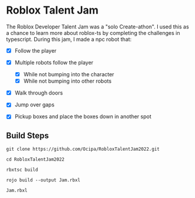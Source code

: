 # Roblox Talent Jam

The Roblox Developer Talent Jam was a "solo Create-athon". I used this as a chance to learn more about roblox-ts by completing the challenges in typescript. During this jam, I made a npc robot that:

- [x] Follow the player
- [x] Multiple robots follow the player
    - [x] While not bumping into the character
    - [x] While not bumping into other robots
- [x] Walk through doors
- [x] Jump over gaps
- [x] Pickup boxes and place the boxes down in another spot


## Build Steps
`git clone https://github.com/Ocipa/RobloxTalentJam2022.git`

`cd RobloxTalentJam2022`

`rbxtsc build`

`rojo build --output Jam.rbxl`

`Jam.rbxl`
